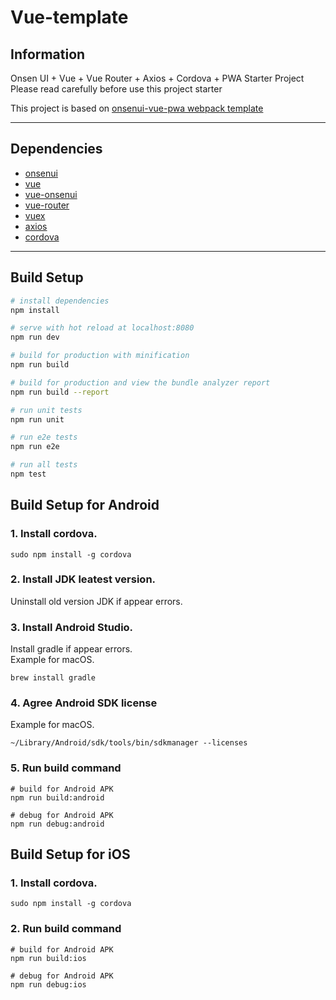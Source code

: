 # Vue-template

## Information 
Onsen UI + Vue + Vue Router + Axios + Cordova + PWA Starter Project  
Please read carefully before use this project starter

This project is based on [onsenui-vue-pwa webpack template](https://github.com/OnsenUI/vue-pwa-webpack)

-------------------------------

## Dependencies 
- [onsenui](https://github.com/OnsenUI/OnsenUI)
- [vue](https://github.com/vuejs/vue)
- [vue-onsenui](https://github.com/OnsenUI/OnsenUI/tree/master/bindings/vue)
- [vue-router](https://github.com/vuejs/vue-router)
- [vuex](https://github.com/vuejs/vuex)
- [axios](https://github.com/mzabriskie/axios)
- [cordova](https://github.com/cordova)

-------------------------------

## Build Setup

``` bash
# install dependencies
npm install

# serve with hot reload at localhost:8080
npm run dev

# build for production with minification
npm run build

# build for production and view the bundle analyzer report
npm run build --report

# run unit tests
npm run unit

# run e2e tests
npm run e2e

# run all tests
npm test
```

## Build Setup for Android

### 1. Install cordova.
```
sudo npm install -g cordova
```
### 2. Install JDK leatest version. 
 Uninstall old version JDK if appear errors.  

### 3. Install Android Studio.
Install gradle if appear errors.  
Example for macOS. 
```
brew install gradle
```
### 4. Agree Android SDK license
Example for macOS. 
```
~/Library/Android/sdk/tools/bin/sdkmanager --licenses
```

### 5. Run build command
```
# build for Android APK
npm run build:android

# debug for Android APK
npm run debug:android
```

## Build Setup for iOS

### 1. Install cordova.
```
sudo npm install -g cordova
```
### 2. Run build command
```
# build for Android APK
npm run build:ios

# debug for Android APK
npm run debug:ios
```